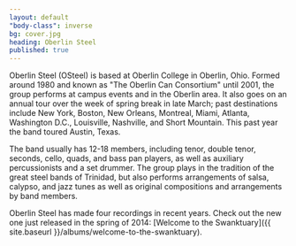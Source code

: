 ```yaml
---
layout: default
"body-class": inverse
bg: cover.jpg
heading: Oberlin Steel
published: true
---
```


Oberlin Steel (OSteel) is based at Oberlin College in Oberlin, Ohio. Formed around 1980 and known as "The Oberlin Can Consortium" until 2001, the group performs at campus events and in the Oberlin area. It also goes on an annual tour over the week of spring break in late March; past destinations include New York, Boston, New Orleans, Montreal, Miami, Atlanta, Washington D.C., Louisville, Nashville, and Short Mountain. This past year the band toured Austin, Texas.

The band usually has 12-18 members, including tenor, double tenor, seconds, cello, quads, and bass pan players, as well as auxiliary percussionists and a set drummer. The group plays in the tradition of the great steel bands of Trinidad, but also performs arrangements of salsa, calypso, and jazz tunes as well as original compositions and arrangements by band members.

Oberlin Steel has made four recordings in recent years. Check out the new one just released in the spring of 2014: [Welcome to the Swanktuary]({{ site.baseurl }}/albums/welcome-to-the-swanktuary).
